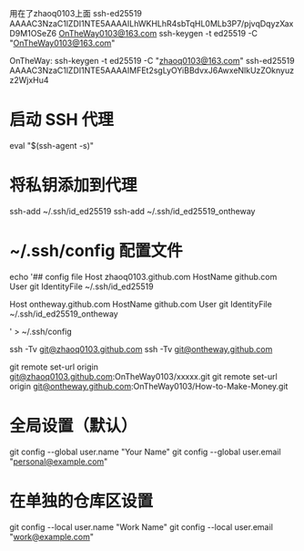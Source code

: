 



用在了zhaoq0103上面
ssh-ed25519 AAAAC3NzaC1lZDI1NTE5AAAAILhWKHLhR4sbTqHL0MLb3P7/pjvqDqyzXaxD9M1OSeZ6 OnTheWay0103@163.com
ssh-keygen -t ed25519 -C "OnTheWay0103@163.com"

OnTheWay:
ssh-keygen -t ed25519 -C "zhaoq0103@163.com"
ssh-ed25519 AAAAC3NzaC1lZDI1NTE5AAAAIMFEt2sgLyOYiBBdvxJ6AwxeNlkUzZOknyuzz2WjxHu4 



# 启动 SSH 代理
eval "$(ssh-agent -s)"

# 将私钥添加到代理
ssh-add ~/.ssh/id_ed25519
ssh-add ~/.ssh/id_ed25519_ontheway

# ~/.ssh/config  配置文件
echo '## config file
Host zhaoq0103.github.com
  HostName github.com
  User git
  IdentityFile ~/.ssh/id_ed25519

Host ontheway.github.com
  HostName github.com
  User git
  IdentityFile ~/.ssh/id_ed25519_ontheway

' > ~/.ssh/config




ssh -Tv git@zhaoq0103.github.com
ssh -Tv git@ontheway.github.com



git remote set-url origin git@zhaoq0103.github.com:OnTheWay0103/xxxxx.git
git remote set-url origin git@ontheway.github.com:OnTheWay0103/How-to-Make-Money.git



# 全局设置（默认）
git config --global user.name "Your Name"
git config --global user.email "personal@example.com"

# 在单独的仓库区设置
git config --local user.name "Work Name"
git config --local user.email "work@example.com"

